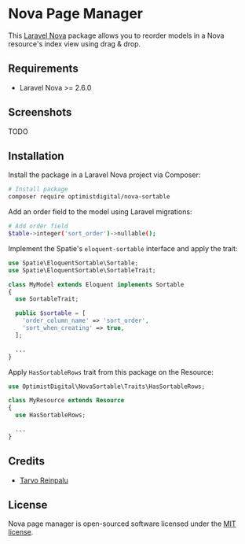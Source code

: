 # Nova Page Manager

This [Laravel Nova](https://nova.laravel.com) package allows you to reorder models in a Nova resource's index view using drag & drop.

## Requirements

- Laravel Nova >= 2.6.0

## Screenshots

TODO

## Installation

Install the package in a Laravel Nova project via Composer:

```bash
# Install package
composer require optimistdigital/nova-sortable
```

Add an order field to the model using Laravel migrations:

```bash
# Add order field
$table->integer('sort_order')->nullable();
```

Implement the Spatie's `eloquent-sortable` interface and apply the trait:

```php
use Spatie\EloquentSortable\Sortable;
use Spatie\EloquentSortable\SortableTrait;

class MyModel extends Eloquent implements Sortable
{
  use SortableTrait;

  public $sortable = [
    'order_column_name' => 'sort_order',
    'sort_when_creating' => true,
  ];

  ...
}
```

Apply `HasSortableRows` trait from this package on the Resource:

```php
use OptimistDigital\NovaSortable\Traits\HasSortableRows;

class MyResource extends Resource
{
  use HasSortableRows;

  ...
}
```

## Credits

- [Tarvo Reinpalu](https://github.com/Tarpsvo)

## License

Nova page manager is open-sourced software licensed under the [MIT license](LICENSE.md).
